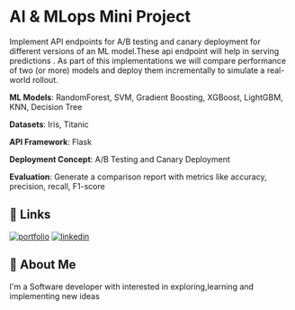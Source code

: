 # AI & MLops Mini Project

Implement API endpoints for  A/B testing and canary deployment for different versions of an ML model.These api endpoint will help in serving predictions . As part of this implementations we will compare performance of two (or more) models and deploy them incrementally to simulate a real-world rollout.


**ML Models**: RandomForest, SVM, Gradient Boosting, XGBoost, LightGBM, KNN, Decision Tree

**Datasets**: Iris, Titanic

**API Framework**: Flask

**Deployment Concept**: A/B Testing and Canary Deployment

**Evaluation**: Generate a comparison report with metrics like accuracy, precision, recall, F1-score



## 🔗 Links
[![portfolio](https://img.shields.io/badge/my_portfolio-000?style=for-the-badge&logo=ko-fi&logoColor=white)](https://github.com/vikashtechcareer)
[![linkedin](https://img.shields.io/badge/linkedin-0A66C2?style=for-the-badge&logo=linkedin&logoColor=white)](https://www.linkedin.com/in/vikash-ranjan-77698060/)



## 🚀 About Me
I'm a Software developer with interested in exploring,learning and implementing new ideas


